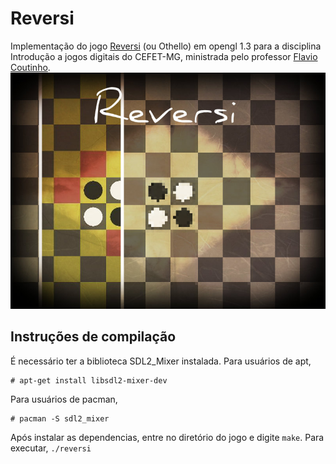 # Reversi
Implementação do jogo [Reversi](https://en.wikipedia.org/wiki/Reversi) (ou Othello) em opengl 1.3 para a disciplina Introdução a jogos digitais do CEFET-MG, ministrada pelo professor [Flavio Coutinho](http://homepages.dcc.ufmg.br/~flavioro/).
![image](https://raw.githubusercontent.com/thales-nascimento/reversi/master/resources/reversi.jpg "Reversi")

## Instruções de compilação
É necessário ter a biblioteca SDL2_Mixer instalada. Para usuários de apt,
```
# apt-get install libsdl2-mixer-dev
```
Para usuários de pacman,
```
# pacman -S sdl2_mixer
```
Após instalar as dependencias, entre no diretório do jogo e digite `make`. Para executar, `./reversi`
